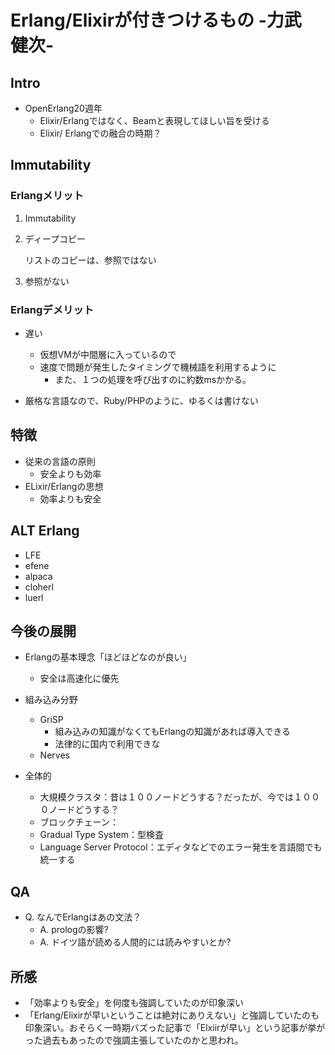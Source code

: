 # Erlang/Elixirが付きつけるもの -力武　健次-

## Intro

- OpenErlang20週年
  - Elixir/Erlangではなく、Beamと表現してほしい旨を受ける
  - Elixir/ Erlangでの融合の時期？

## Immutability 

### Erlangメリット

1. Immutability

2. ディープコピー

   リストのコピーは、参照ではない

3. 参照がない



### Erlangデメリット

- 遅い
  - 仮想VMが中間層に入っているので
  - 速度で問題が発生したタイミングで機械語を利用するように
    - また、１つの処理を呼び出すのに約数msかかる。

- 厳格な言語なので、Ruby/PHPのように、ゆるくは書けない



## 特徴

- 従来の言語の原則
  - 安全よりも効率
- ELixir/Erlangの思想
  - 効率よりも安全



 ## ALT Erlang

- LFE
- efene
- alpaca
- cloherl
- luerl



## 今後の展開

- Erlangの基本理念「ほどほどなのが良い」
  - 安全は高速化に優先
- 組み込み分野
  - GriSP
    - 組み込みの知識がなくてもErlangの知識があれば導入できる
    - 法律的に国内で利用できな
  - Nerves

- 全体的
  - 大規模クラスタ：昔は１００ノードどうする？だったが、今では１０００ノードどうする？
  - ブロックチェーン：
  - Gradual Type System：型検査
  - Language Server Protocol：エディタなどでのエラー発生を言語間でも統一する



## QA

- Q. なんでErlangはあの文法？
  - A. prologの影響?
  - A. ドイツ語が読める人間的には読みやすいとか?



## 所感

- 「効率よりも安全」を何度も強調していたのが印象深い
- 「Erlang/Elixirが早いということは絶対にありえない」と強調していたのも印象深い。おそらく一時期バズった記事で「Elxiirが早い」という記事が挙がった過去もあったので強調主張していたのかと思われ。

